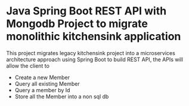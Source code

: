 # Java Spring Boot REST API with Mongodb Project to migrate monolithic kitchensink application

This project migrates legacy kitchensink project into a microservices architecture approach using Spring Boot to build REST API, the APIs will allow the client to

* Create a new Member
* Query all existing Member
* Query a member by Id
* Store all the Member into a non sql db 
